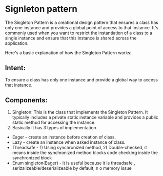 # Signleton pattern

The Singleton Pattern is a creational design pattern that ensures a class has only one instance and provides a
global point of access to that instance. It's commonly used when you want to restrict the instantiation of a class to
a single instance and ensure that this instance is shared across the application.

Here's a basic explanation of how the Singleton Pattern works:

## Intent:

To ensure a class has only one instance and provide a global way to access that instance.

## Components:

1. Singleton: This is the class that implements the Singleton Pattern. It typically includes a private static instance
   variable and provides a public static method for accessing the instance.
2. Basically it has 3 types of implementation.

* Eager - create an instance before creation of class. 
* Lazy - create an instance when asked instance of class.
* Threadsafe - 1) Using synchronized method, 2) Double-checked, it means 
inside the synchronized method blocks code checking inside the synchronized block
* Enum singleton(Eager) - It is useful because it is threadsafe , serizalizeable/deserializeable by default, n o memory issue

